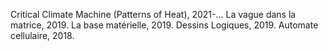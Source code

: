 Critical Climate Machine (Patterns of Heat), 2021-...
La vague dans la matrice, 2019.
La base matérielle, 2019.
Dessins Logiques, 2019.
Automate cellulaire, 2018.
